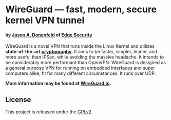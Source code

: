# WireGuard &mdash; fast, modern, secure kernel VPN tunnel
#### by [Jason A. Donenfeld](mailto:Jason@zx2c4.com) of [Edge Security](https://www.edgesecurity.com/)

WireGuard is a novel VPN that runs inside the Linux Kernel and utilizes **state-of-the-art [cryptography](doc/protocol.md)**. It aims to be faster, simpler, leaner, and more useful than IPSec, while avoiding the massive headache. It intends to be considerably more performant than OpenVPN. WireGuard is designed as a general purpose VPN for running on embedded interfaces and super computers alike, fit for many different circumstances. It runs over UDP.

**More information may be found at [WireGuard.io](https://www.wireguard.io/).**

## License

This project is released under the [GPLv2](COPYING).
